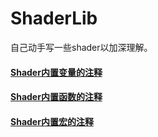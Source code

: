 # ShaderLib
自己动手写一些shader以加深理解。

#### [Shader内置变量的注释](https://github.com/lingllting/ShaderLib/blob/master/ShaderLib/Assets/Docs/Shader%E5%86%85%E7%BD%AE%E5%8F%98%E9%87%8F%E7%9A%84%E6%B3%A8%E9%87%8A.md)
#### [Shader内置函数的注释](https://github.com/lingllting/ShaderLib/blob/master/ShaderLib/Assets/Docs/Shader%E5%86%85%E7%BD%AE%E5%87%BD%E6%95%B0%E7%9A%84%E6%B3%A8%E9%87%8A.md)
#### [Shader内置宏的注释](https://github.com/lingllting/ShaderLib/blob/master/ShaderLib/Assets/Docs/Shader%E5%86%85%E7%BD%AE%E5%AE%8F%E7%9A%84%E6%B3%A8%E9%87%8A.md)